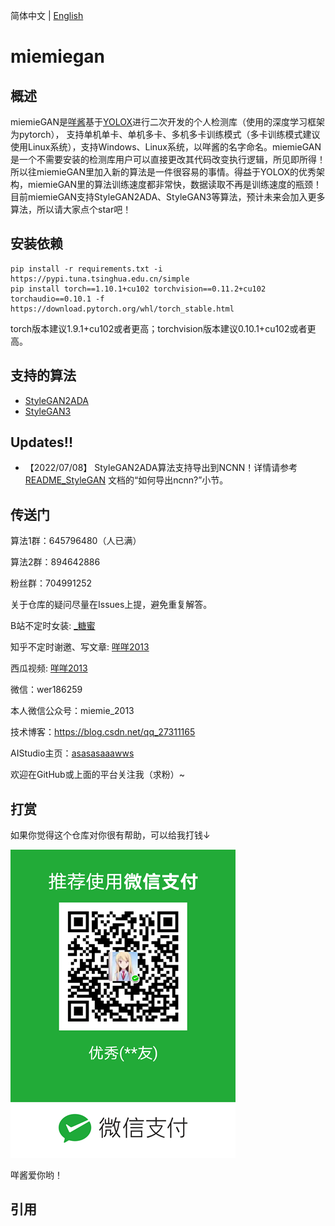 简体中文 | [English](README_en.md)

# miemiegan

## 概述
miemieGAN是[咩酱](https://github.com/miemie2013)基于[YOLOX](https://github.com/Megvii-BaseDetection/YOLOX)进行二次开发的个人检测库（使用的深度学习框架为pytorch）， 支持单机单卡、单机多卡、多机多卡训练模式（多卡训练模式建议使用Linux系统），支持Windows、Linux系统，以咩酱的名字命名。miemieGAN是一个不需要安装的检测库用户可以直接更改其代码改变执行逻辑，所见即所得！所以往miemieGAN里加入新的算法是一件很容易的事情。得益于YOLOX的优秀架构，miemieGAN里的算法训练速度都非常快，数据读取不再是训练速度的瓶颈！目前miemieGAN支持StyleGAN2ADA、StyleGAN3等算法，预计未来会加入更多算法，所以请大家点个star吧！


## 安装依赖

```
pip install -r requirements.txt -i https://pypi.tuna.tsinghua.edu.cn/simple
pip install torch==1.10.1+cu102 torchvision==0.11.2+cu102 torchaudio==0.10.1 -f https://download.pytorch.org/whl/torch_stable.html
```
torch版本建议1.9.1+cu102或者更高；torchvision版本建议0.10.1+cu102或者更高。

## 支持的算法

- [StyleGAN2ADA](docs/README_StyleGAN.md)
- [StyleGAN3](docs/README_StyleGAN.md)

## Updates!!
* 【2022/07/08】 StyleGAN2ADA算法支持导出到NCNN！详情请参考[README_StyleGAN](docs/README_StyleGAN.md) 文档的“如何导出ncnn?”小节。

## 传送门

算法1群：645796480（人已满） 

算法2群：894642886 

粉丝群：704991252

关于仓库的疑问尽量在Issues上提，避免重复解答。

B站不定时女装: [_糖蜜](https://space.bilibili.com/646843384)

知乎不定时谢邀、写文章: [咩咩2013](https://www.zhihu.com/people/mie-mie-2013)

西瓜视频: [咩咩2013](https://www.ixigua.com/home/2088721227199148/?list_entrance=search)

微信：wer186259

本人微信公众号：miemie_2013

技术博客：https://blog.csdn.net/qq_27311165

AIStudio主页：[asasasaaawws](https://aistudio.baidu.com/aistudio/personalcenter/thirdview/165135)

欢迎在GitHub或上面的平台关注我（求粉）~


## 打赏

如果你觉得这个仓库对你很有帮助，可以给我打钱↓

![Example 0](weixin/sk.png)

咩酱爱你哟！


## 引用

```
```
